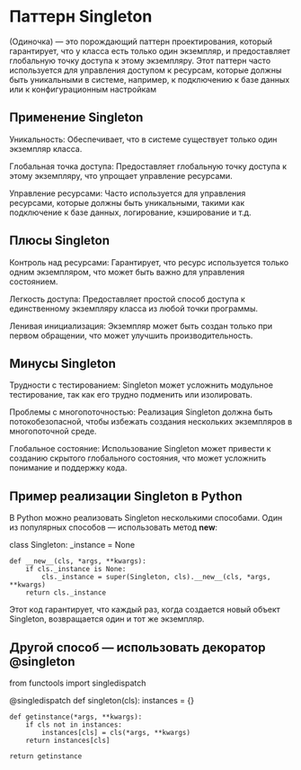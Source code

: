 # Паттерн Singleton

(Одиночка) — это порождающий паттерн проектирования, который гарантирует, что у класса есть только один экземпляр, и предоставляет глобальную точку доступа к этому экземпляру. Этот паттерн часто используется для управления доступом к ресурсам, которые должны быть уникальными в системе, например, к подключению к базе данных или к конфигурационным настройкам

## Применение Singleton

Уникальность: Обеспечивает, что в системе существует только один экземпляр класса.

Глобальная точка доступа: Предоставляет глобальную точку доступа к этому экземпляру, что упрощает управление ресурсами.

Управление ресурсами: Часто используется для управления ресурсами, которые должны быть уникальными, такими как подключение к базе данных, логирование, кэширование и т.д.

## Плюсы Singleton

Контроль над ресурсами: Гарантирует, что ресурс используется только одним экземпляром, что может быть важно для управления состоянием.

Легкость доступа: Предоставляет простой способ доступа к единственному экземпляру класса из любой точки программы.

Ленивая инициализация: Экземпляр может быть создан только при первом обращении, что может улучшить производительность.

## Минусы Singleton

Трудности с тестированием: Singleton может усложнить модульное тестирование, так как его трудно подменить или изолировать.

Проблемы с многопоточностью: Реализация Singleton должна быть потокобезопасной, чтобы избежать создания нескольких экземпляров в многопоточной среде.

Глобальное состояние: Использование Singleton может привести к созданию скрытого глобального состояния, что может усложнить понимание и поддержку кода.

## Пример реализации Singleton в Python

В Python можно реализовать Singleton несколькими способами. Один из популярных способов — использовать метод __new__:

class Singleton:
    _instance = None

    def __new__(cls, *args, **kwargs):
        if cls._instance is None:
            cls._instance = super(Singleton, cls).__new__(cls, *args, **kwargs)
        return cls._instance

Этот код гарантирует, что каждый раз, когда создается новый объект Singleton, возвращается один и тот же экземпляр.

## Другой способ — использовать декоратор @singleton

from functools import singledispatch

@singledispatch
def singleton(cls):
    instances = {}

    def getinstance(*args, **kwargs):
        if cls not in instances:
            instances[cls] = cls(*args, **kwargs)
        return instances[cls]

    return getinstance
    